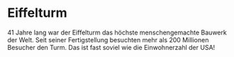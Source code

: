 # Eiffelturm

41 Jahre lang war der Eiffelturm das höchste menschengemachte Bauwerk der Welt.
Seit seiner Fertigstellung besuchten mehr als 200 Millionen Besucher den Turm.
Das ist fast soviel wie die Einwohnerzahl der USA!
